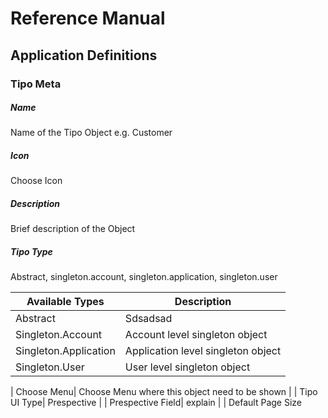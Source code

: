 # Reference Manual

## Application Definitions

### Tipo Meta

##### Name
Name of the Tipo Object e.g. Customer 

##### Icon
Choose Icon

##### Description
Brief description of the Object 

##### Tipo Type
Abstract, singleton.account, singleton.application, singleton.user

|  Available Types |  Description | 
| ------------ | ------------ | 
|  Abstract | Sdsadsad   | 
| Singleton.Account | Account level singleton object |
| Singleton.Application | Application level singleton object |
| Singleton.User | User level singleton object|




| Choose Menu| Choose Menu where this object need to be shown |
| Tipo UI Type| Prespective |
| Prespective Field| explain |
| Default Page Size






